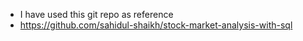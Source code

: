 - I have used this git repo as reference
- https://github.com/sahidul-shaikh/stock-market-analysis-with-sql
